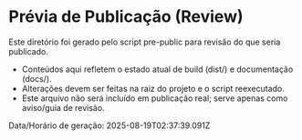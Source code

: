 # Prévia de Publicação (Review)

Este diretório foi gerado pelo script pre-public para revisão do que seria publicado.

- Conteúdos aqui refletem o estado atual de build (dist/) e documentação (docs/).
- Alterações devem ser feitas na raiz do projeto e o script reexecutado.
- Este arquivo não será incluído em publicação real; serve apenas como aviso/guia de revisão.

Data/Horário de geração: 2025-08-19T02:37:39.091Z
